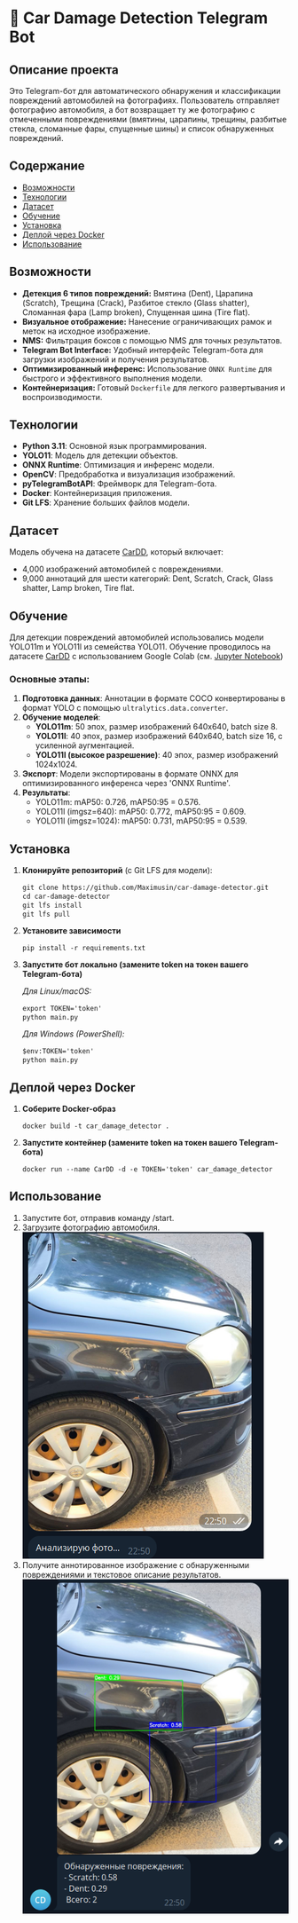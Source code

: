 # 🚗 Car Damage Detection Telegram Bot

## Описание проекта

Это Telegram-бот для автоматического обнаружения и классификации повреждений автомобилей на фотографиях. Пользователь отправляет фотографию автомобиля, а бот возвращает ту же фотографию с отмеченными повреждениями (вмятины, царапины, трещины, разбитые стекла, сломанные фары, спущенные шины) и список обнаруженных повреждений.


## Содержание
- [Возможности](#возможности)
- [Технологии](#технологии)
- [Датасет](#датасет)
- [Обучение](#обучение) 
- [Установка](#установка)
- [Деплой через Docker](#деплой-через-docker)
- [Использование](#использование)

## Возможности

- **Детекция 6 типов повреждений:** Вмятина (Dent), Царапина (Scratch), Трещина (Crack), Разбитое стекло (Glass shatter), Сломанная фара (Lamp broken), Спущенная шина (Tire flat).
- **Визуальное отображение:** Нанесение ограничивающих рамок и меток на исходное изображение.
- **NMS:** Фильтрация боксов с помощью NMS для точных результатов.
- **Telegram Bot Interface:** Удобный интерфейс Telegram-бота для загрузки изображений и получения результатов.
- **Оптимизированный инференс:** Использование `ONNX Runtime` для быстрого и эффективного выполнения модели.
- **Контейнеризация:** Готовый `Dockerfile` для легкого развертывания и воспроизводимости.


## Технологии
- **Python 3.11**: Основной язык программирования.
- **YOLO11**: Модель для детекции объектов.
- **ONNX Runtime**: Оптимизация и инференс модели.
- **OpenCV**: Предобработка и визуализация изображений.
- **pyTelegramBotAPI**: Фреймворк для Telegram-бота.
- **Docker**: Контейнеризация приложения.
- **Git LFS**: Хранение больших файлов модели.

## Датасет
Модель обучена на датасете [CarDD](https://cardd-ustc.github.io), который включает:
- 4,000 изображений автомобилей с повреждениями.
- 9,000 аннотаций для шести категорий: Dent, Scratch, Crack, Glass shatter, Lamp broken, Tire flat.

## Обучение
Для детекции повреждений автомобилей использовались модели YOLO11m и YOLO11l из семейства YOLO11. Обучение проводилось на датасете [CarDD](https://cardd-ustc.github.io) с использованием Google Colab (см. [Jupyter Notebook](https://github.com/Maximusin/car-damage-detector/main/Car_Damage_Train.ipynb))

### Основные этапы:
1. **Подготовка данных**: Аннотации в формате COCO конвертированы в формат YOLO с помощью `ultralytics.data.converter`.
2. **Обучение моделей**:
   - **YOLO11m**: 50 эпох, размер изображений 640x640, batch size 8.
   - **YOLO11l**: 40 эпох, размер изображений 640x640, batch size 16, с усиленной аугментацией.
   - **YOLO11l (высокое разрешение)**: 40 эпох, размер изображений 1024x1024.
3. **Экспорт**: Модели экспортированы в формате ONNX для оптимизированного инференса через 'ONNX Runtime'.
4. **Результаты**:
   - YOLO11m: mAP50: 0.726, mAP50:95 = 0.576.
   - YOLO11l (imgsz=640): mAP50: 0.772, mAP50:95 = 0.609.
   - YOLO11l (imgsz=1024): mAP50: 0.731, mAP50:95 = 0.539.


## Установка
1. **Клонируйте репозиторий** (с Git LFS для модели):
   ```
   git clone https://github.com/Maximusin/car-damage-detector.git
   cd car-damage-detector
   git lfs install
   git lfs pull
   ```
2. **Установите зависимости**
   ```
   pip install -r requirements.txt
   ```
3. **Запустите бот локально (замените token на токен вашего Telegram-бота)**

   *Для Linux/macOS:*
   ```
   export TOKEN='token'
   python main.py
   ```
   *Для Windows (PowerShell):*
   ```
   $env:TOKEN='token'
   python main.py
   ```
## Деплой через Docker
1. **Соберите Docker-образ**
   ```
   docker build -t car_damage_detector .
   ```
2. **Запустите контейнер (замените token на токен вашего Telegram-бота)**
   ```
   docker run --name CarDD -d -e TOKEN='token' car_damage_detector
   ```
## Использование
1. Запустите бот, отправив команду /start.
2. Загрузите фотографию автомобиля.
   ![Отправка фотографии](screenshots/sent_photo.png)
3. Получите аннотированное изображение с обнаруженными повреждениями и текстовое описание результатов.
   ![alt text](screenshots/result_photo.png)
